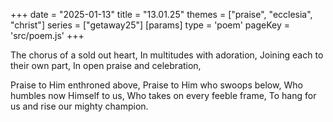 +++
date = "2025-01-13"
title = "13.01.25"
themes = ["praise", "ecclesia", "christ"]
series = ["getaway25"]
[params]
  type = 'poem'
  pageKey = 'src/poem.js'
+++

The chorus of a sold out heart,
In multitudes with adoration,
Joining each to their own part,
In open praise and celebration,

Praise to Him enthroned above,
Praise to Him who swoops below,
Who humbles now Himself to us,
Who takes on every feeble frame,
To hang for us and rise our mighty champion.
